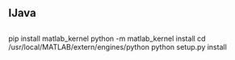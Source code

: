 ## IJava


##
pip install matlab_kernel
python -m matlab_kernel install
cd /usr/local/MATLAB/extern/engines/python
python setup.py install
